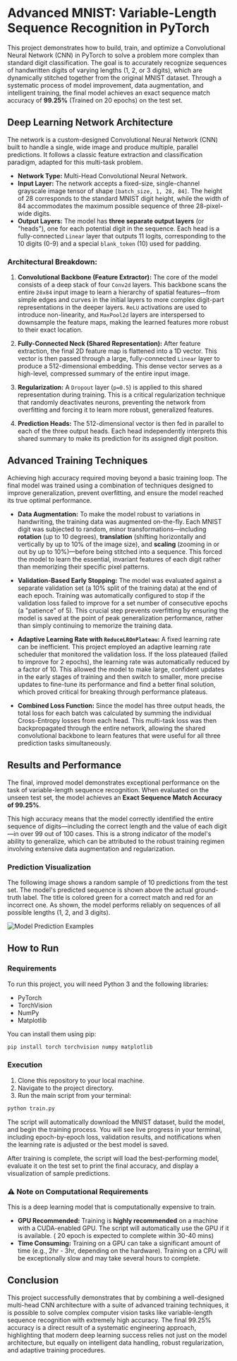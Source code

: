 # Advanced MNIST: Variable-Length Sequence Recognition in PyTorch

This project demonstrates how to build, train, and optimize a Convolutional Neural Network (CNN) in PyTorch to solve a problem more complex than standard digit classification. The goal is to accurately recognize sequences of handwritten digits of varying lengths (1, 2, or 3 digits), which are dynamically stitched together from the original MNIST dataset. Through a systematic process of model improvement, data augmentation, and intelligent training, the final model achieves an exact sequence match accuracy of **99.25%** (Trained on 20 epochs) on the test set.

## Deep Learning Network Architecture

The network is a custom-designed Convolutional Neural Network (CNN) built to handle a single, wide image and produce multiple, parallel predictions. It follows a classic feature extraction and classification paradigm, adapted for this multi-task problem.

*   **Network Type:** Multi-Head Convolutional Neural Network.
*   **Input Layer:** The network accepts a fixed-size, single-channel grayscale image tensor of shape `[batch_size, 1, 28, 84]`. The height of 28 corresponds to the standard MNIST digit height, while the width of 84 accommodates the maximum possible sequence of three 28-pixel-wide digits.
*   **Output Layers:** The model has **three separate output layers** (or "heads"), one for each potential digit in the sequence. Each head is a fully-connected `Linear` layer that outputs 11 logits, corresponding to the 10 digits (0-9) and a special `blank_token` (10) used for padding.

### Architectural Breakdown:

1.  **Convolutional Backbone (Feature Extractor):** The core of the model consists of a deep stack of four `Conv2d` layers. This backbone scans the entire `28x84` input image to learn a hierarchy of spatial features—from simple edges and curves in the initial layers to more complex digit-part representations in the deeper layers. `ReLU` activations are used to introduce non-linearity, and `MaxPool2d` layers are interspersed to downsample the feature maps, making the learned features more robust to their exact location.
    
2.  **Fully-Connected Neck (Shared Representation):** After feature extraction, the final 2D feature map is flattened into a 1D vector. This vector is then passed through a large, fully-connected `Linear` layer to produce a 512-dimensional embedding. This dense vector serves as a high-level, compressed summary of the entire input image.
    
3.  **Regularization:** A `Dropout` layer (`p=0.5`) is applied to this shared representation during training. This is a critical regularization technique that randomly deactivates neurons, preventing the network from overfitting and forcing it to learn more robust, generalized features.
    
4.  **Prediction Heads:** The 512-dimensional vector is then fed in parallel to each of the three output heads. Each head independently interprets this shared summary to make its prediction for its assigned digit position.

## Advanced Training Techniques

Achieving high accuracy required moving beyond a basic training loop. The final model was trained using a combination of techniques designed to improve generalization, prevent overfitting, and ensure the model reached its true optimal performance.

*   **Data Augmentation:** To make the model robust to variations in handwriting, the training data was augmented on-the-fly. Each MNIST digit was subjected to random, minor transformations—including **rotation** (up to 10 degrees), **translation** (shifting horizontally and vertically by up to 10% of the image size), and **scaling** (zooming in or out by up to 10%)—before being stitched into a sequence. This forced the model to learn the essential, invariant features of each digit rather than memorizing their specific pixel patterns.

*   **Validation-Based Early Stopping:** The model was evaluated against a separate validation set (a 10% split of the training data) at the end of each epoch. Training was automatically configured to stop if the validation loss failed to improve for a set number of consecutive epochs (a "patience" of 5). This crucial step prevents overfitting by ensuring the model is saved at the point of peak generalization performance, rather than simply continuing to memorize the training data.

*   **Adaptive Learning Rate with `ReduceLROnPlateau`:** A fixed learning rate can be inefficient. This project employed an adaptive learning rate scheduler that monitored the validation loss. If the loss plateaued (failed to improve for 2 epochs), the learning rate was automatically reduced by a factor of 10. This allowed the model to make large, confident updates in the early stages of training and then switch to smaller, more precise updates to fine-tune its performance and find a better final solution, which proved critical for breaking through performance plateaus.

*   **Combined Loss Function:** Since the model has three output heads, the total loss for each batch was calculated by summing the individual Cross-Entropy losses from each head. This multi-task loss was then backpropagated through the entire network, allowing the shared convolutional backbone to learn features that were useful for all three prediction tasks simultaneously.

## Results and Performance

The final, improved model demonstrates exceptional performance on the task of variable-length sequence recognition. When evaluated on the unseen test set, the model achieves an **Exact Sequence Match Accuracy of 99.25%**.

This high accuracy means that the model correctly identified the entire sequence of digits—including the correct length and the value of each digit—in over 99 out of 100 cases. This is a strong indicator of the model's ability to generalize, which can be attributed to the robust training regimen involving extensive data augmentation and regularization.

### Prediction Visualization

The following image shows a random sample of 10 predictions from the test set. The model's predicted sequence is shown above the actual ground-truth label. The title is colored green for a correct match and red for an incorrect one. As shown, the model performs reliably on sequences of all possible lengths (1, 2, and 3 digits).

![Model Prediction Examples](https://i.postimg.cc/KcP7Y2Jb/download.png)

## How to Run

### Requirements
To run this project, you will need Python 3 and the following libraries:
- PyTorch
- TorchVision
- NumPy
- Matplotlib

You can install them using pip:
```bash
pip install torch torchvision numpy matplotlib
```

### Execution
1. Clone this repository to your local machine.
2. Navigate to the project directory.
3. Run the main script from your terminal:
```bash
python train.py
```
The script will automatically download the MNIST dataset, build the model, and begin the training process. You will see live progress in your terminal, including epoch-by-epoch loss, validation results, and notifications when the learning rate is adjusted or the best model is saved.

After training is complete, the script will load the best-performing model, evaluate it on the test set to print the final accuracy, and display a visualization of sample predictions.

### :warning: Note on Computational Requirements
This is a deep learning model that is computationally expensive to train.
*   **GPU Recommended:** Training is **highly recommended** on a machine with a CUDA-enabled GPU. The script will automatically use the GPU if it is available. ( 20 epoch is expected to complete within 30-40 mins)
*   **Time Consuming:** Training on a GPU can take a significant amount of time (e.g.,  2hr - 3hr, depending on the hardware). Training on a CPU will be exceptionally slow and may take several hours to complete.

## Conclusion

This project successfully demonstrates that by combining a well-designed multi-head CNN architecture with a suite of advanced training techniques, it is possible to solve complex computer vision tasks like variable-length sequence recognition with extremely high accuracy. The final 99.25% accuracy is a direct result of a systematic engineering approach, highlighting that modern deep learning success relies not just on the model architecture, but equally on intelligent data handling, robust regularization, and adaptive training procedures.

